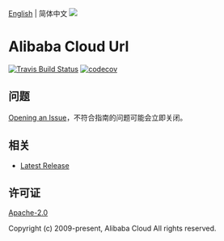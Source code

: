 [English](README.md) | 简体中文
![](https://aliyunsdk-pages.alicdn.com/icons/AlibabaCloud.svg)

# Alibaba Cloud Url

[![Travis Build Status](https://travis-ci.org/aliyun/darabonba-url.svg?branch=master)](https://travis-ci.org/aliyun/darabonba-url)
[![codecov](https://codecov.io/gh/aliyun/darabonba-url/branch/master/graph/badge.svg)](https://codecov.io/gh/aliyun/darabonba-url)

## 问题

[Opening an Issue](https://github.com/aliyun/darabonba-url/issues/new)，不符合指南的问题可能会立即关闭。

## 相关

- [Latest Release](https://github.com/aliyun/darabonba-url)

## 许可证

[Apache-2.0](http://www.apache.org/licenses/LICENSE-2.0)

Copyright (c) 2009-present, Alibaba Cloud All rights reserved.
